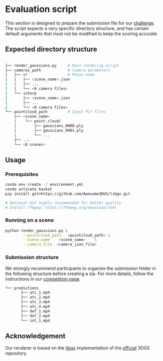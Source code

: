 # Evaluation script

This section is designed to prepare the submission file for our [challenge](https://challenge.shannon.humansensing.cs.cmu.edu/web/challenges/challenge-page/21/overview). The script expects a very specific directory structure, and has certain default arguments that must not be modified to keep the scoring accurate.


## Expected directory structure

```bash
.
├── render_gaussians.py     # Main rendering script
├── cameras_path            # Camera parameters
|   ├── vr                  # Phase name
|   |   ├── <scene_name>.json
|   |   ├── ...
|   |   └── <8 camera files>
|   └── interp
|       ├── <scene_name>.json
|       ├── ...
|       └── <8 camera files>
└── pointcloud_path         # Input PLY files
    ├── <scene_name>
    |    └── point_cloud/
    |        ├── gaussians_0000.ply
    |        ├── gaussians_0001.ply
    |        └── ...
    ├── ...
    └── <8 scenes>
```

## Usage

### Prerequisites

```bash
conda env create -f environment.yml
conda activate basket
pip install git+https://github.com/Awesome3DGS/libgs.git

# Optional but highly recommended for better quality
# Install ffmpeg: https://ffmpeg.org/download.html
```

### Running on a scene

```bash
python render_gaussians.py \
        --pointcloud_path   <pointcloud_path> \
        --scene_name    <scene_name>    \
        --camera_file  <camera_json_file>
```

### Submission structure
We strongly recommend participants to organize the submission folder in the following structure before creating a zip. For more details, follow the instructions in our [competition page](https://challenge.shannon.humansensing.cs.cmu.edu/web/challenges/challenge-page/21/phases).

```bash
└── predictions
       ├── atc_1.mp4
       ├── atc_2.mp4
       ├── atc_3.mp4
       ├── atc_4.mp4
       ├── def_1.mp4
       ├── def_2.mp4
       └── int_1.mp4
```

## Acknowledgement
Our renderer is based on the [libgs](https://github.com/Awesome3DGS/LibGS) implementation of the [official](https://github.com/graphdeco-inria/gaussian-splatting) 3DGS repository.